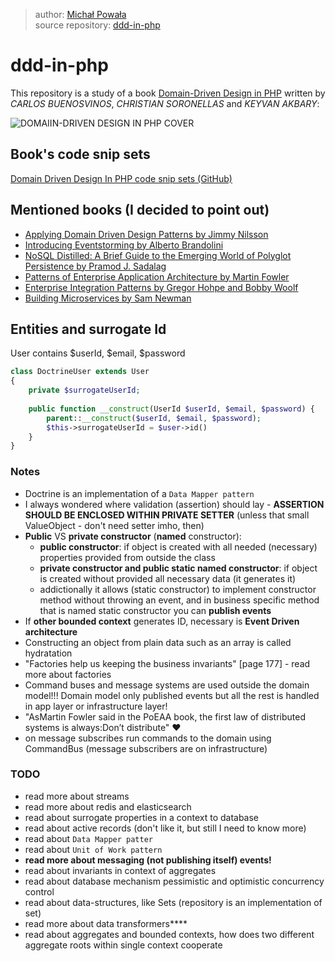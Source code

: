 >author: [Michał Powała](https://github.com/Crix4lis)<br>
>source repository: [ddd-in-php](https://github.com/Crix4lis/ddd-in-php)

# ddd-in-php
This repository is a study of a book [Domain-Driven Design in PHP](http://xeroxmobileprint.net/DiscoveryTable/test/folder1/Domain-Driven_Design_in_PHP.pdf)
written by *CARLOS BUENOSVINOS*, *CHRISTIAN SORONELLAS* and *KEYVAN AKBARY*:

![DOMAIIN-DRIVEN DESIGN IN PHP COVER](https://images.gr-assets.com/books/1537792285l/32284709.jpg)

## Book's code snip sets
[Domain Driven Design In PHP code snip sets (GitHub)](https://github.com/dddinphp)

## Mentioned books (I decided to point out)
- [Applying Domain Driven Design Patterns by Jimmy Nilsson](https://www.amazon.com/Applying-Domain-Driven-Design-Patterns-Examples/dp/0321268202)<br>
- [Introducing Eventstorming by Alberto Brandolini](https://leanpub.com/introducing_eventstorming)<br>
- [NoSQL Distilled: A Brief Guide to the Emerging World of Polyglot Persistence by Pramod J. Sadalag](https://bigdata-ir.com/wp-content/uploads/2017/04/NoSQL-Distilled.pdf)<br>
- [Patterns of Enterprise Application Architecture by Martin Fowler](https://www.amazon.com/Patterns-Enterprise-Application-Architecture-Martin-ebook/dp/B000OZ0NAI)<br>
- [Enterprise Integration Patterns by Gregor Hohpe and Bobby Woolf](https://www.amazon.co.uk/Enterprise-Integration-Patterns-Designing-Addison-Wesley/dp/0321200683)<br>
- [Building Microservices by Sam Newman](https://www.goodreads.com/book/show/22512931-building-microservices)

## Entities and surrogate Id
User contains $userId, $email, $password

```php
class DoctrineUser extends User
{
    private $surrogateUserId;
    
    public function __construct(UserId $userId, $email, $password) {
        parent::__construct($userId, $email, $password);
        $this->surrogateUserId = $user->id()
    }
}
```

### Notes
- Doctrine is an implementation of a `Data Mapper pattern`
- I always wondered where validation (assertion) should lay - **ASSERTION SHOULD BE ENCLOSED WITHIN PRIVATE SETTER**
(unless that small ValueObject - don't need setter imho, then)
- **Public** VS **private constructor** (**named** constructor):
    - **public constructor**: if object is created with all needed (necessary) properties provided from outside the class
    - **private constructor and public static named constructor**: if object is created without provided all necessary
    data (it generates it)
    - addictionally it allows (static constructor) to implement constructor method without throwing an event, and in business specific
    method that is named static constructor you can **publish events**
- If **other bounded context** generates ID, necessary is **Event Driven architecture**
- Constructing an object from plain data such as an array is called hydratation
- "Factories help us keeping the business invariants" [page 177] - read more about factories
- Command buses and message systems are used outside the domain model!!! Domain model only published events
but all the rest is handled in app layer or infrastructure layer!
- "AsMartin Fowler said in the PoEAA book, the first law of distributed systems is always:Don’t distribute" ❤️
- on message subscribes run commands to the domain using CommandBus (message subscribers are on infrastructure)

### TODO
- read more about streams
- read more about redis and elasticsearch
- read about surrogate properties in a context to database
- read about active records (don't like it, but still I need to know more)
- read about `Data Mapper patter`
- read about `Unit of Work pattern`
- **read more about messaging (not publishing itself) events!**
- read about invariants in context of aggregates
- read about database mechanism pessimistic and optimistic concurrency control
- read about data-structures, like Sets (repository is an implementation of set)
- read more about data transformers****
- read about aggregates and bounded contexts, how does two different aggregate roots within single context cooperate
